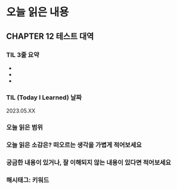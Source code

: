 # 오늘 읽은 내용

## CHAPTER 12 테스트 대역

### TIL 3줄 요약

- 
- 
- 

### TIL (Today I Learned) 날짜

2023.05.XX

### 오늘 읽은 범위

### 오늘 읽은 소감은? 떠오르는 생각을 가볍게 적어보세요


### 궁금한 내용이 있거나, 잘 이해되지 않는 내용이 있다면 적어보세요



### 해시태그: 키워드